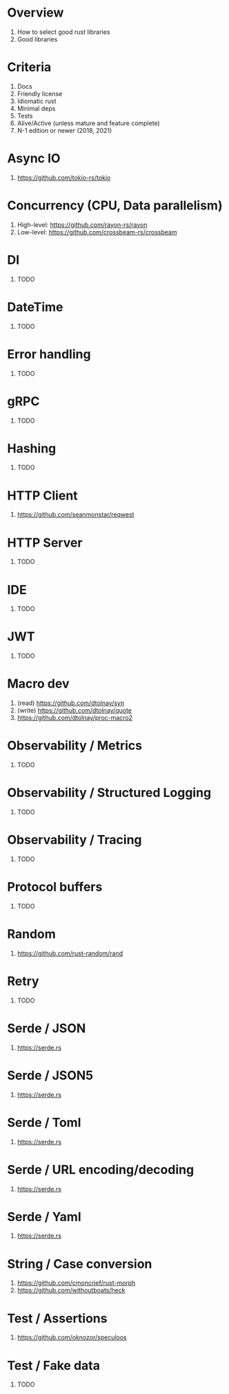 # Overview
1. How to select good rust libraries
1. Good libraries


# Criteria
1. Docs
1. Friendly license
1. Idiomatic rust
1. Minimal deps
1. Tests
1. Alive/Active (unless mature and feature complete)
1. N-1 edition or newer (2018, 2021)


# Async IO
1. https://github.com/tokio-rs/tokio


# Concurrency (CPU, Data parallelism)
1. High-level: https://github.com/rayon-rs/rayon
1. Low-level: https://github.com/crossbeam-rs/crossbeam


# DI
1. TODO


# DateTime
1. TODO


# Error handling
1. TODO


# gRPC
1. TODO


# Hashing
1. TODO


# HTTP Client
1. https://github.com/seanmonstar/reqwest


# HTTP Server
1. TODO


# IDE
1. TODO



# JWT
1. TODO


# Macro dev
1. (read) https://github.com/dtolnay/syn
1. (write) https://github.com/dtolnay/quote
1. https://github.com/dtolnay/proc-macro2


# Observability / Metrics
1. TODO


# Observability / Structured Logging
1. TODO


# Observability / Tracing
1. TODO


# Protocol buffers
1. TODO


# Random
1. https://github.com/rust-random/rand


# Retry
1. TODO


# Serde / JSON
1. https://serde.rs


# Serde / JSON5
1. https://serde.rs


# Serde / Toml
1. https://serde.rs


# Serde / URL encoding/decoding
1. https://serde.rs


# Serde / Yaml
1. https://serde.rs


# String / Case conversion
1. https://github.com/cmoncrief/rust-morph
1. https://github.com/withoutboats/heck


# Test / Assertions
1. https://github.com/oknozor/speculoos


# Test / Fake data
1. TODO
